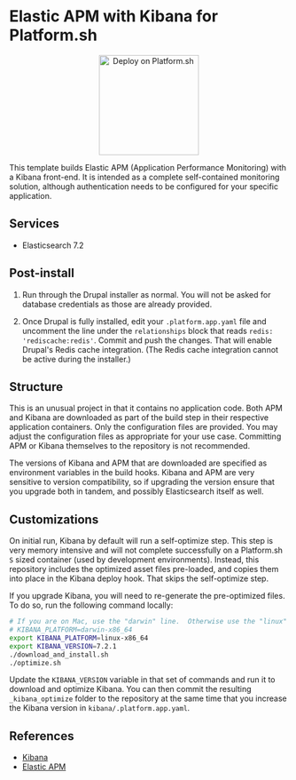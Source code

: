 # Elastic APM with Kibana for Platform.sh

<p align="center">
<a href="https://console.platform.sh/projects/create-project?template=https://raw.githubusercontent.com/platformsh/template-builder/master/templates/elastic-apm/.platform.template.yaml&utm_content=elastic-apm&utm_source=github&utm_medium=button&utm_campaign=deploy_on_platform">
    <img src="https://platform.sh/images/deploy/lg-blue.svg" alt="Deploy on Platform.sh" width="180px" />
</a>
</p>

This template builds Elastic APM (Application Performance Monitoring) with a Kibana front-end.  It is intended as a complete self-contained monitoring solution, although authentication needs to be configured for your specific application.

## Services

* Elasticsearch 7.2

## Post-install

1. Run through the Drupal installer as normal.  You will not be asked for database credentials as those are already provided.

2. Once Drupal is fully installed, edit your `.platform.app.yaml` file and uncomment the line under the `relationships` block that reads `redis: 'rediscache:redis'`.  Commit and push the changes.  That will enable Drupal's Redis cache integration.  (The Redis cache integration cannot be active during the installer.)

## Structure

This is an unusual project in that it contains no application code.  Both APM and Kibana are downloaded as part of the build step in their respective application containers.  Only the configuration files are provided.  You may adjust the configuration files as appropriate for your use case.  Committing APM or Kibana themselves to the repository is not recommended.

The versions of Kibana and APM that are downloaded are specified as environment variables in the build hooks.  Kibana and APM are very sensitive to version compatibility, so if upgrading the version ensure that you upgrade both in tandem, and possibly Elasticsearch itself as well.

## Customizations

On initial run, Kibana by default will run a self-optimize step.  This step is very memory intensive and will not complete successfully on a Platform.sh `S` sized container (used by development environments).  Instead, this repository includes the optimized asset files pre-loaded, and copies them into place in the Kibana deploy hook.  That skips the self-optimize step.

If you upgrade Kibana, you will need to re-generate the pre-optimized files.  To do so, run the following command locally:

```bash
# If you are on Mac, use the "darwin" line.  Otherwise use the "linux" line.
# KIBANA_PLATFORM=darwin-x86_64
export KIBANA_PLATFORM=linux-x86_64
export KIBANA_VERSION=7.2.1
./download_and_install.sh
./optimize.sh
```

Update the `KIBANA_VERSION` variable in that set of commands and run it to download and optimize Kibana.  You can then commit the resulting `_kibana_optimize` folder to the repository at the same time that you increase the Kibana version in `kibana/.platform.app.yaml`.

## References

* [Kibana](https://www.elastic.co/products/kibana)
* [Elastic APM](https://www.elastic.co/products/apm)
